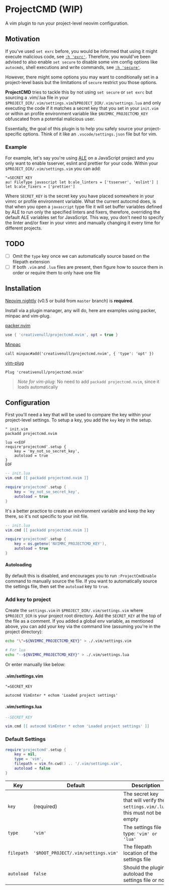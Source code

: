 # ProjectCMD (WIP)

A vim plugin to run your project-level neovim configuration.

## Motivation

If you've used `set exrc` before, you would be informed that using it might execute malicious code, see
[`:h 'exrc'`][vim-exrc]. Therefore, you would've been advised to also enable `set secure` to disable some vim config
options like `autocmds`, shell executions and write commands, see [`:h 'secure'`][vim-secure].

However, there might some options you may want to conditionally set in a project-level basis but the limitations of
`secure` restrict you those options.

__ProjectCMD__ tries to tackle this by not using `set secure` or `set exrc` but sourcing a .vim/.lua file in
your `$PROJECT_DIR/.vim/settings.vim`/`$PROJECT_DIR/.vim/settings.lua` and only executing the code if it matches a
secret key that you set in your `init.vim` or within an profile environment variable like `$NVIMRC_PROJECTCMD_KEY`
obfuscated from a potential malicious user.

Essentially, the goal of this plugin is to help you safely source your project-specific options. Think of it like an
`.vscode/settings.json` file but for vim.

### Example

For example, let's say you're using [ALE][ale-plugin] on a JavaScript project and you only want to enable tsserver,
eslint and prettier for your code. Within your `$PROJECT_DIR/.vim/settings.vim` you can add:

```vim
"=SECRET_KEY
au! FileType javascript let b:ale_linters = ['tsserver', 'eslint'] | let b:ale_fixers = ['prettier']
```

Where `SECRET_KEY` is the secret key you have placed somewhere in your vimrc or profile environment variable. What the
current autocmd does, is that when you open a `javascript` type file it will set buffer variables defined by ALE to run
only the specified linters and fixers, therefore, overriding the default ALE variables set for JavaScript. This way, you
don't need to specify the linter and/or fixer in your vimrc and manually changing it every time for different projects.

## TODO

+ [ ] Omit the `type` key once we can automatically source based on the filepath extension
+ [ ] If both `.vim` and `.lua` files are present, then figure how to source them in order or require them to only have
one file

## Installation

[Neovim nightly][nightly] (v0.5 or build from `master` branch) is __required__.

Install via a plugin manager, any will do, here are examples using packer, minpac and vim-plug.

[packer.nvim][packer]

```lua
use { 'creativenull/projectcmd.nvim', opt = true }
```

[Minpac][minpac]

```vim
call minpac#add('creativenull/projectcmd.nvim', { 'type': 'opt' })
```

[vim-plug][vim-plug]

```vim
Plug 'creativenull/projectcmd.nvim'
```

> _Note for vim-plug_: No need to add `packadd projectcmd.nvim`, since it loads automatically

## Configuration

First you'll need a key that will be used to compare the key within your project-level settings. To setup a key, you
add the `key` key in the setup.

```vim
" init.vim
packadd projectcmd.nvim

lua <<EOF
require'projectcmd'.setup {
    key = 'my_not_so_secret_key',
    autoload = true
}
EOF
```

```lua
-- init.lua
vim.cmd [[ packadd projectcmd.nvim ]]

require'projectcmd'.setup {
    key = 'my_not_so_secret_key',
    autoload = true
}
```

It's a better practice to create an environment variable and keep the key there, so it's not specific to your init file.

```lua
-- init.lua
vim.cmd [[ packadd projectcmd.nvim ]]

require'projectcmd'.setup {
    key = os.getenv('NVIMRC_PROJECTCMD_KEY'),
    autoload = true
}
```

#### Autoloading

By default this is disabled, and encourages you to run `:ProjectCmdEnable` command to manually source the file. If you
want to automatically source the settings file, then set the `autoload` key to `true`.

### Add key to project

Create the `settings.vim` in `$PROJECT_DIR/.vim/settings.vim` where `$PROJECT_DIR` is your project root directory.
Add the `SECRET_KEY` at the top of the file as a comment. If you added a global env variable, as mentioned above, you
can add your key via the command line (assuming you're in the project directory):

```sh
echo "\"=${NVIMRC_PROJECTCMD_KEY}" > ./.vim/settings.vim

# For lua
echo "--${NVIMRC_PROJECTCMD_KEY}" > ./.vim/settings.lua
```

Or enter manually like below:

#### .vim/settings.vim

```vim
"=SECRET_KEY

autocmd VimEnter * echom 'Loaded project settings'
```

#### .vim/settings.lua

```lua
--SECRET_KEY

vim.cmd [[ autocmd VimEnter * echom 'Loaded project settings' ]]
```

### Default Settings

```lua
require'projectcmd'.setup {
    key = nil,
    type = 'vim',
    filepath = vim.fn.cwd() .. '/.vim/settings.vim',
    autoload = false
}
```

Key | Default | Description
----|---------|------------
`key` | (required) | The secret key that will verify the `settings.vim/.lua`, this must not be empty
`type` | `'vim'` | The settings file type: `'vim' or 'lua'`
`filepath` | `'$ROOT_PROJECT/.vim/settings.vim'` | The filepath location of the settings file
`autoload` | `false` | Should the plugin autoload the settings file or not

[nightly]: https://github.com/neovim/neovim/releases/tag/nightly
[packer]: https://github.com/wbthomason/packer.nvim
[minpac]: https://github.com/k-takata/minpac
[vim-plug]: https://github.com/junegunn/vim-plug
[ale-plugin]: https://github.com/dense-analysis/ale
[vim-exrc]: https://vimhelp.org/options.txt.html#'exrc'
[vim-secure]: https://vimhelp.org/options.txt.html#'secure'
